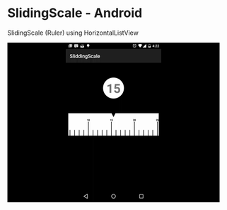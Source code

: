 # SlidingScale - Android
SlidingScale (Ruler) using HorizontalListView 

![](https://github.com/Anshul47/SlidingScale/blob/master/SlidingScale1.gif)
